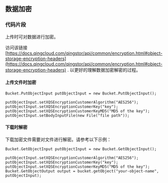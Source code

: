 ## 数据加密



### 代码片段

上传时可对数据进行加密。

访问该链接 [https://docs.qingcloud.com/qingstor/api/common/encryption.html#object-storage-encryption-headers](https://docs.qingcloud.com/qingstor/api/common/encryption.html#object-storage-encryption-headers) .
以更好的理解数据加密解密的过程。

#### 上传文件时加密

```
Bucket.PutObjectInput putObjectInput = new Bucket.PutObjectInput();

putObjectInput.setXQSEncryptionCustomerAlgorithm("AES256");
putObjectInput.setXQSEncryptionCustomerKey("key");
putObjectInput.setXQSEncryptionCustomerKeyMD5("MD5 of the key");
putObjectInput.setBodyInputFile(new File("file path"));

```

#### 下载时解密

下载加密文件需要对文件进行解密。请参考以下示例：
```
Bucket.GetObjectInput putObjectInput = new Bucket.GetObjectInput();

putObjectInput.setXQSEncryptionCustomerAlgorithm("AES256");
putObjectInput.setXQSEncryptionCustomerKey("key");
putObjectInput.setXQSEncryptionCustomerKeyMD5("MD5 of the key");
Bucket.GetObjectOutput output = bucket.getObject("your-object-name", putObjectInput);
```